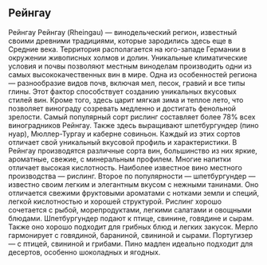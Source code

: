 ## Рейнгау 

Рейнгау
Рейнгау (Rheingau) — винодельческий регион, известный своими древними традициями, которые зародились здесь еще в Средние века. Территория располагается на юго-западе Германии в окружении живописных холмов и долин. Уникальные климатические условия и почвы позволяют местным виноделам производить одни из самых высококачественных вин в мире.
Одна из особенностей региона — разнообразие видов почв, включая мел, песок, гравий и все типы глины. Этот фактор способствует созданию уникальных вкусовых стилей вин. Кроме того, здесь царит мягкая зима и теплое лето, что позволяет винограду созревать медленно и достигать фенольной зрелости.
Самый популярный сорт рислинг составляет более 78% всех виноградников Рейнгау. Также здесь выращивают шпетбургундер (пино нуар), Мюллер-Тургау и каберне совиньон. Каждый из этих сортов отличает свой уникальный вкусовой профиль и характеристики. 
В Рейнгау производятся различные сорта вин, большинство из них яркие, ароматные, свежие, с минеральным профилем. Многие напитки отличает высокая кислотность.
Наиболее известное вино местного производства — рислинг. Второе по популярности — шпетбургундер — известно своим легким и элегантным вкусом с нежными танинами. Оно отличается свежими фруктовыми ароматами с нотками земли и специй, легкой кислотностью и хорошей структурой.
Рислинг хорошо сочетается с рыбой, морепродуктами, легкими салатами и овощными блюдами. Шпетбургундер подают к птице, свинине, говядине и сырам. Также оно хорошо подходит для грибных блюд и легких закусок. Мерло гармонирует с говядиной, бараниной, свининой и сырами. Португизер — с птицей, свининой и грибами. Пино мадлен идеально подходит для десертов, особенно шоколадных и ягодных.
